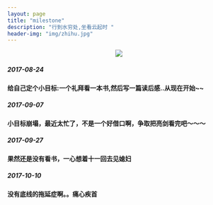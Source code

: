 ```yaml
---
layout: page
title: "milestone"
description: "行到水穷处,坐看云起时 "
header-img: "img/zhihu.jpg"
---
```



<center>
    <p><img src="http://7xlfkx.com1.z0.glb.clouddn.com/white2.jpg" align="center"></p>
</center>

##### 2017-08-24

**给自己定个小目标:一个礼拜看一本书,然后写一篇读后感..从现在开始~~**

##### 2017-09-07

**小目标崩塌，最近太忙了，不是一个好借口啊，争取把亮剑看完吧～～～**

##### 2017-09-27

**果然还是没有看书，一心想着十一回去见媳妇**

##### 2017-10-10

**没有底线的拖延症啊。。痛心疾首**
